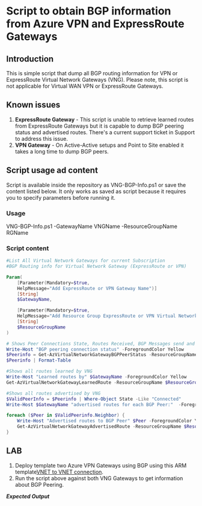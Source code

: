 # Script to obtain BGP information from Azure VPN and ExpressRoute Gateways

## Introduction

This is simple script that dump all BGP routing information for VPN or ExpressRoute Virtual Network Gateways (VNG). Please note, this script is not applicable for Virtual WAN VPN or ExpressRoute Gateways. 

## Known issues

1) **ExpressRoute Gateway** - This script is unable to retrieve learned routes from ExpressRoute Gateways but it is capable to dump BGP peering status and advertised routes. There's a current support ticket in Support to address this issue.
2) **VPN Gateway** - On Active-Active setups and Point to Site enabled it takes a long time to dump BGP peers.

## Script usage ad content

Script is available inside the repository as VNG-BGP-Info.ps1 or save the content listed below. It only works as saved as script because it requires you to specify parameters before running it.

### Usage
VNG-BGP-Info.ps1 -GatewayName VNGName -ResourceGroupName RGName   

### Script content
```PowerShell
#List All Virtual Network Gateways for current Subscription
#BGP Routing info for Virtual Network Gateway (ExpressRoute or VPN)

Param(
    [Parameter(Mandatory=$true,
    HelpMessage="Add ExpressRoute or VPN Gateway Name")]
    [String]
    $GatewayName,

    [Parameter(Mandatory=$true,
    HelpMessage="Add Resource Group ExpressRoute or VPN Virtual Network Gateway")]
    [String]
    $ResourceGroupName
)

# Shows Peer Connections State, Routes Received, BGP Messages send and received
Write-Host "BGP peering connection status" -ForegroundColor Yellow
$Peerinfo = Get-AzVirtualNetworkGatewayBGPPeerStatus -ResourceGroupName $ResourceGroupName  -VirtualNetworkGatewayName $GatewayName
$Peerinfo | Format-Table

#Shows all routes learned by VNG
Write-Host "Learned routes by" $GatewayName -ForegroundColor Yellow
Get-AzVirtualNetworkGatewayLearnedRoute -ResourceGroupName $ResourceGroupName -VirtualNetworkGatewayName $GatewayName | Format-Table

#Shows all routes advertised by VNG
$ValidPeerInfo = $Peerinfo | Where-Object State -Like "Connected"
Write-Host $GatewayName "advertised routes for each BGP Peer:"  -ForegroundColor Yellow

foreach ($Peer in $ValidPeerinfo.Neighbor) {
    Write-Host "Advertised routes to BGP Peer" $Peer -ForegroundColor Yellow
    Get-AzVirtualNetworkGatewayAdvertisedRoute -ResourceGroupName $ResourceGroupName -VirtualNetworkGatewayName $GatewayName -peer $Peer | Format-Table
}
```
## LAB

1) Deploy template two Azure VPN Gateways using BGP using this ARM template[VNET to VNET connection](https://github.com/Azure/azure-quickstart-templates/tree/master/201-vnet-to-vnet-bgp).
2) Run the script above against both VNG Gateways to get information about BGP Peering.

***Expected Output***
